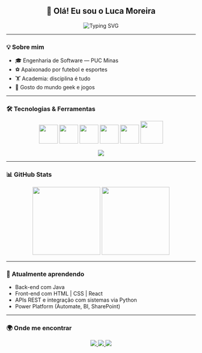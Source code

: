 <p align="center">
</p>

<h2 align="center">👋 Olá! Eu sou o Luca Moreira</h2>

<p align="center">
  <img src="https://readme-typing-svg.herokuapp.com?font=Fira+Code&weight=500&pause=1000&center=true&vCenter=true&width=600&lines=Estudante+de+Engenharia+de+Software+na+PUC+Minas;Apaixonado+por+futebol,+treinos+e+tecnologia!" alt="Typing SVG" />
</p>

---

### 💡 Sobre mim

- 🎓 Engenharia de Software — PUC Minas  
- ⚽ Apaixonado por futebol e esportes  
- 🏋️ Academia: disciplina é tudo  
- 👾 Gosto do mundo geek e jogos 

---

### 🛠️ Tecnologias & Ferramentas

<div align="center">
  <img src="https://media.giphy.com/media/kH1DBkPNyZPOk0BxrM/giphy.gif" width="50"/>
  <img src="https://media.giphy.com/media/IdyAQJVN2kVPNUrojM/giphy.gif" width="50"/>
  <img src="https://media.giphy.com/media/SWoSkN6DxTszqIKEqv/giphy.gif" width="50"/>
  <img src="https://media.giphy.com/media/XAxylRMCdpbEWUAvr8/giphy.gif" width="50"/>
  <img src="https://media.giphy.com/media/ln7z2eWriiQAllfVcn/giphy.gif" width="50"/>
  <img src="https://media.giphy.com/media/qgQUggAC3Pfv687qPC/giphy.gif" width="60"/>
</div>

<p align="center">
  <img src="https://skillicons.dev/icons?i=html,css,js,java,python,swift,powershell,azure,git,github,vscode,linux,postgresql" />
</p>

---

### 📊 GitHub Stats

<div align="center">
  <img height="180em" src="https://github-readme-stats.vercel.app/api?username=lucam05&show_icons=true&theme=radical&count_private=true"/>
  <img height="180em" src="https://github-readme-stats.vercel.app/api/top-langs/?username=lucam05&layout=compact&theme=radical"/>
</div>

---

### 🧠 Atualmente aprendendo

- Back-end com Java 
- Front-end com HTML | CSS | React
- APIs REST e integração com sistemas via Python 
- Power Platform (Automate, BI, SharePoint)  

---

### 🌍 Onde me encontrar

<p align="center">
  <a href="https://www.instagram.com/05luca/" target="_blank">
    <img src="https://img.shields.io/badge/@05luca-E4405F?style=for-the-badge&logo=instagram&logoColor=white"/>
  </a>
  <a href="https://github.com/lucam05" target="_blank">
    <img src="https://img.shields.io/badge/GitHub-lucam05-181717?style=for-the-badge&logo=github&logoColor=white"/>
  </a>
  <a href="https://www.linkedin.com/in/luca-de-araujo/" target="_blank">
    <img src="https://img.shields.io/badge/LinkedIn-luca-de-araujo-0077B5?style=for-the-badge&logo=linkedin&logoColor=white"/>
  </a>
</p>

